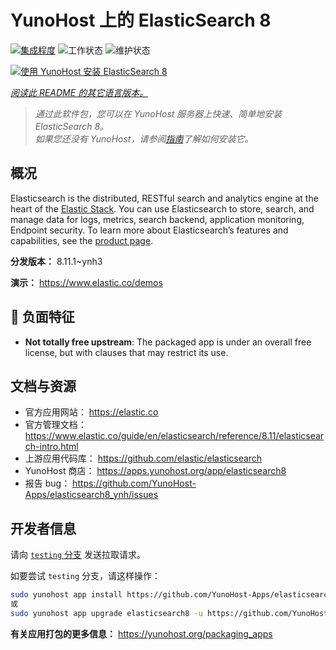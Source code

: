 <!--
注意：此 README 由 <https://github.com/YunoHost/apps/tree/master/tools/readme_generator> 自动生成
请勿手动编辑。
-->

# YunoHost 上的 ElasticSearch 8

[![集成程度](https://dash.yunohost.org/integration/elasticsearch8.svg)](https://ci-apps.yunohost.org/ci/apps/elasticsearch8/) ![工作状态](https://ci-apps.yunohost.org/ci/badges/elasticsearch8.status.svg) ![维护状态](https://ci-apps.yunohost.org/ci/badges/elasticsearch8.maintain.svg)

[![使用 YunoHost 安装 ElasticSearch 8](https://install-app.yunohost.org/install-with-yunohost.svg)](https://install-app.yunohost.org/?app=elasticsearch8)

*[阅读此 README 的其它语言版本。](./ALL_README.md)*

> *通过此软件包，您可以在 YunoHost 服务器上快速、简单地安装 ElasticSearch 8。*  
> *如果您还没有 YunoHost，请参阅[指南](https://yunohost.org/install)了解如何安装它。*

## 概况

Elasticsearch is the distributed, RESTful search and analytics engine at the heart of the [Elastic Stack](https://www.elastic.co/products). You can use Elasticsearch to store, search, and manage data for logs, metrics, search backend, application monitoring, Endpoint security.
To learn more about Elasticsearch’s features and capabilities, see the [product page](https://www.elastic.co/products/elasticsearch).


**分发版本：** 8.11.1~ynh3

**演示：** <https://www.elastic.co/demos>
## :red_circle: 负面特征

- **Not totally free upstream**: The packaged app is under an overall free license, but with clauses that may restrict its use.

## 文档与资源

- 官方应用网站： <https://elastic.co>
- 官方管理文档： <https://www.elastic.co/guide/en/elasticsearch/reference/8.11/elasticsearch-intro.html>
- 上游应用代码库： <https://github.com/elastic/elasticsearch>
- YunoHost 商店： <https://apps.yunohost.org/app/elasticsearch8>
- 报告 bug： <https://github.com/YunoHost-Apps/elasticsearch8_ynh/issues>

## 开发者信息

请向 [`testing` 分支](https://github.com/YunoHost-Apps/elasticsearch8_ynh/tree/testing) 发送拉取请求。

如要尝试 `testing` 分支，请这样操作：

```bash
sudo yunohost app install https://github.com/YunoHost-Apps/elasticsearch8_ynh/tree/testing --debug
或
sudo yunohost app upgrade elasticsearch8 -u https://github.com/YunoHost-Apps/elasticsearch8_ynh/tree/testing --debug
```

**有关应用打包的更多信息：** <https://yunohost.org/packaging_apps>
